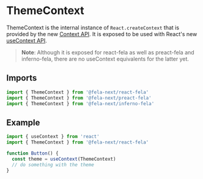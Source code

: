# ThemeContext

ThemeContext is the internal instance of `React.createContext` that is provided by the new [Context API](https://facebook.github.io/react/docs/context.html). It is exposed to be used with React's new [useContext API](https://reactjs.org/docs/hooks-reference.html#usecontext).

> **Note**: Although it is exposed for react-fela as well as preact-fela and inferno-fela, there are no useContext equivalents for the latter yet.

## Imports
```javascript
import { ThemeContext } from '@fela-next/react-fela'
import { ThemeContext } from '@fela-next/preact-fela'
import { ThemeContext } from '@fela-next/inferno-fela'
```

## Example
```javascript
import { useContext } from 'react'
import { ThemeContext } from '@fela-next/react-fela'

function Button() {
  const theme = useContext(ThemeContext)
  // do something with the theme
}
```